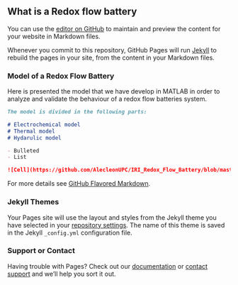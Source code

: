 ## What is a Redox flow battery

You can use the [editor on GitHub](https://github.com/AlecleonUPC/IRI_Redox_Flow_Battery/edit/gh-pages/index.md) to maintain and preview the content for your website in Markdown files.

Whenever you commit to this repository, GitHub Pages will run [Jekyll](https://jekyllrb.com/) to rebuild the pages in your site, from the content in your Markdown files.

### Model of a Redox Flow Battery

Here is presented the model that we have develop in MATLAB in order to analyze and validate the behaviour of a redox flow batteries system. 

```markdown
The model is divided in the following parts:

# Electrochemical model
# Thermal model
# Hydarulic model

- Bulleted
- List

![Cell](https://github.com/AlecleonUPC/IRI_Redox_Flow_Battery/blob/master/Model/Model_15_12/Cell.JPG)
```

For more details see [GitHub Flavored Markdown](https://guides.github.com/features/mastering-markdown/).

### Jekyll Themes

Your Pages site will use the layout and styles from the Jekyll theme you have selected in your [repository settings](https://github.com/AlecleonUPC/IRI_Redox_Flow_Battery/settings/pages). The name of this theme is saved in the Jekyll `_config.yml` configuration file.

### Support or Contact

Having trouble with Pages? Check out our [documentation](https://docs.github.com/categories/github-pages-basics/) or [contact support](https://support.github.com/contact) and we’ll help you sort it out.
